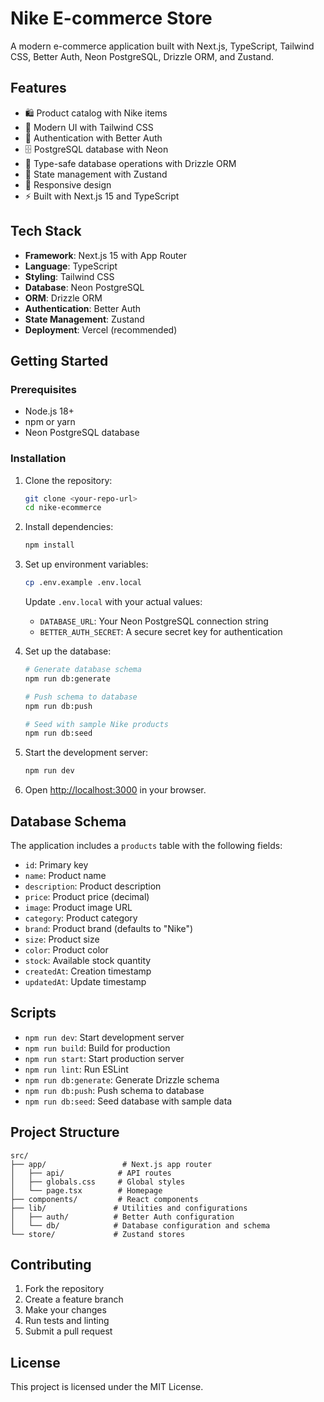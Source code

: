 # Nike E-commerce Store

A modern e-commerce application built with Next.js, TypeScript, Tailwind CSS, Better Auth, Neon PostgreSQL, Drizzle ORM, and Zustand.

## Features

- 🛍️ Product catalog with Nike items
- 🎨 Modern UI with Tailwind CSS
- 🔐 Authentication with Better Auth
- 🗄️ PostgreSQL database with Neon
- 🔄 Type-safe database operations with Drizzle ORM
- 🏪 State management with Zustand
- 📱 Responsive design
- ⚡ Built with Next.js 15 and TypeScript

## Tech Stack

- **Framework**: Next.js 15 with App Router
- **Language**: TypeScript
- **Styling**: Tailwind CSS
- **Database**: Neon PostgreSQL
- **ORM**: Drizzle ORM
- **Authentication**: Better Auth
- **State Management**: Zustand
- **Deployment**: Vercel (recommended)

## Getting Started

### Prerequisites

- Node.js 18+ 
- npm or yarn
- Neon PostgreSQL database

### Installation

1. Clone the repository:
   ```bash
   git clone <your-repo-url>
   cd nike-ecommerce
   ```

2. Install dependencies:
   ```bash
   npm install
   ```

3. Set up environment variables:
   ```bash
   cp .env.example .env.local
   ```
   
   Update `.env.local` with your actual values:
   - `DATABASE_URL`: Your Neon PostgreSQL connection string
   - `BETTER_AUTH_SECRET`: A secure secret key for authentication

4. Set up the database:
   ```bash
   # Generate database schema
   npm run db:generate
   
   # Push schema to database
   npm run db:push
   
   # Seed with sample Nike products
   npm run db:seed
   ```

5. Start the development server:
   ```bash
   npm run dev
   ```

6. Open [http://localhost:3000](http://localhost:3000) in your browser.

## Database Schema

The application includes a `products` table with the following fields:
- `id`: Primary key
- `name`: Product name
- `description`: Product description
- `price`: Product price (decimal)
- `image`: Product image URL
- `category`: Product category
- `brand`: Product brand (defaults to "Nike")
- `size`: Product size
- `color`: Product color
- `stock`: Available stock quantity
- `createdAt`: Creation timestamp
- `updatedAt`: Update timestamp

## Scripts

- `npm run dev`: Start development server
- `npm run build`: Build for production
- `npm run start`: Start production server
- `npm run lint`: Run ESLint
- `npm run db:generate`: Generate Drizzle schema
- `npm run db:push`: Push schema to database
- `npm run db:seed`: Seed database with sample data

## Project Structure

```
src/
├── app/                 # Next.js app router
│   ├── api/            # API routes
│   ├── globals.css     # Global styles
│   └── page.tsx        # Homepage
├── components/         # React components
├── lib/               # Utilities and configurations
│   ├── auth/          # Better Auth configuration
│   └── db/            # Database configuration and schema
└── store/             # Zustand stores
```

## Contributing

1. Fork the repository
2. Create a feature branch
3. Make your changes
4. Run tests and linting
5. Submit a pull request

## License

This project is licensed under the MIT License.